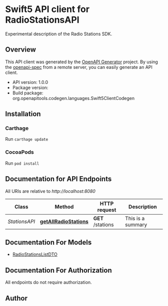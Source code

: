 # Swift5 API client for RadioStationsAPI

Experimental description of the Radio Stations SDK.

## Overview
This API client was generated by the [OpenAPI Generator](https://openapi-generator.tech) project.  By using the [openapi-spec](https://github.com/OAI/OpenAPI-Specification) from a remote server, you can easily generate an API client.

- API version: 1.0.0
- Package version: 
- Build package: org.openapitools.codegen.languages.Swift5ClientCodegen

## Installation

### Carthage

Run `carthage update`

### CocoaPods

Run `pod install`

## Documentation for API Endpoints

All URIs are relative to *http://localhost:8080*

Class | Method | HTTP request | Description
------------ | ------------- | ------------- | -------------
*StationsAPI* | [**getAllRadioStations**](docs/StationsAPI.md#getallradiostations) | **GET** /stations | This is a summary


## Documentation For Models

 - [RadioStationsListDTO](docs/RadioStationsListDTO.md)


## Documentation For Authorization

 All endpoints do not require authorization.


## Author



